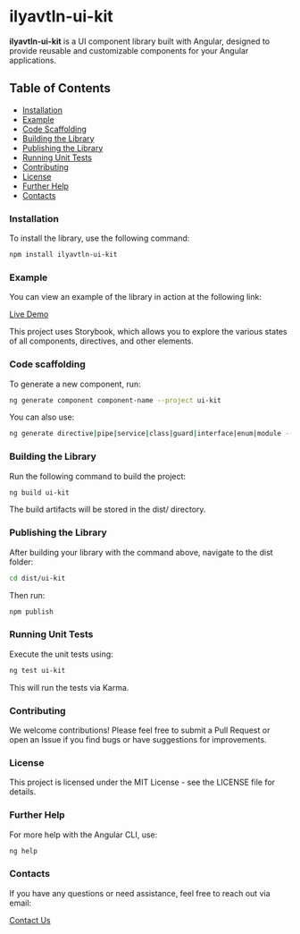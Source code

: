 # ilyavtln-ui-kit

**ilyavtln-ui-kit** is a UI component library built with Angular, designed to provide reusable and customizable components for your Angular applications.

## Table of Contents
- [Installation](#installation)
- [Example](#example)
- [Code Scaffolding](#code-scaffolding)
- [Building the Library](#building-the-library)
- [Publishing the Library](#publishing-the-library)
- [Running Unit Tests](#running-unit-tests)
- [Contributing](#contributing)
- [License](#license)
- [Further Help](#further-help)
- [Contacts](#contacts)

### Installation

To install the library, use the following command:

```bash
npm install ilyavtln-ui-kit
```

### Example

You can view an example of the library in action at the following link:

[Live Demo](https://ilyavtln.github.io/ilyavtln-ui)

This project uses Storybook, which allows you to explore the various states of all components, directives, and other elements.

### Code scaffolding

To generate a new component, run:

```bash
ng generate component component-name --project ui-kit
```

You can also use:

```bash
ng generate directive|pipe|service|class|guard|interface|enum|module --project ui-kit
```

### Building the Library

Run the following command to build the project:

```bash
ng build ui-kit
```

The build artifacts will be stored in the dist/ directory.

### Publishing the Library

After building your library with the command above, navigate to the dist folder:

```bash
cd dist/ui-kit
```

Then run:

```bash
npm publish
```

### Running Unit Tests

Execute the unit tests using:

```bash
ng test ui-kit
```

This will run the tests via Karma.

### Contributing

We welcome contributions! Please feel free to submit a Pull Request or open an Issue if you find bugs or have suggestions for improvements.

### License

This project is licensed under the MIT License - see the LICENSE file for details.

### Further Help

For more help with the Angular CLI, use:

```bash
ng help
```

### Contacts

If you have any questions or need assistance, feel free to reach out via email:

[Contact Us](mailto:pm13.vatlin@gmail.com)
